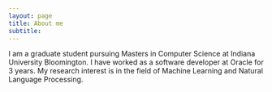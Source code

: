 ```yaml
---
layout: page
title: About me
subtitle: 
---
```

I am a graduate student pursuing Masters in Computer Science at Indiana University Bloomington. I have worked as a software developer at Oracle for 3 years. My research interest is in the field of Machine Learning and Natural Language Processing.
